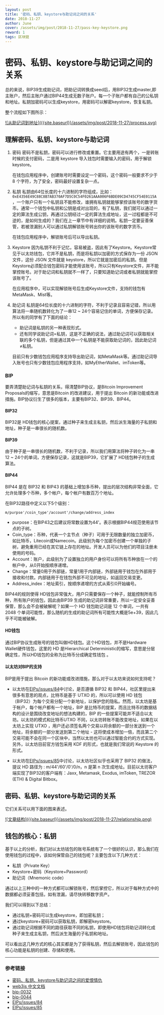 ```yaml
---
layout: post
title: '密码、私钥、keystore与助记词之间的关系'
date: 2018-11-27
author: June
cover: /assets/img/post/2018-11-27/pass-key-keystore.png
reward: 1
tags: 区块链
---
```


# 密码、私钥、keystore与助记词之间的关系

总的来说，BIP39生成助记词，把助记词转换成seed后，用BIP32生成master,即主账户，然后主账户通过BIP44生成无数子账户。每一个子账户都有自己的公私钥和地址。私钥加密码可以生成keystore，用密码可以解密keystore，恢复私钥。

整个流程如下图所示：

<a data-fancybox="gallery" href="{{site.baseurl}}/assets/img/post/2018-11-27/process.svg">
![从助记词到地址]({{site.baseurl}}/assets/img/post/2018-11-27/process.svg)
</a>

## 理解密码、私钥、keystore与助记词

1. 密码
	密码不是私钥，密码可以进行修改或重置。它主要用途有两个，一是转账时候的支付密码，二是用 keystore 导入钱包时需要输入的密码，用于解锁keystore。

	在钱包应用程序中，创建账号时需要设定一个密码，这个密码一般要求不少于 8 个字符，为了安全，密码最好设置复杂一点。

2. 私钥
	私钥由64位长度的十六进制的字符组成，比如：`0xE4356E49C88C8B7AB370AF7D5C0C54F0261AAA006F6BDE09CD4745CF54E0115A`，一个账户只有一个私钥且不能修改，谁拥有私钥就能够掌控该账号的数字货币。通常一个钱包中私钥和公钥是成对出现的，有了私钥，我们就可以通过一定的算法生成公钥，再通过公钥经过一定的算法生成地址，这一过程都是不可逆的，是如何生成的？我们在上一章节中有详细的说明。私钥一定要妥善保管，若被泄漏别人可以通过私钥解锁账号转出你的该账号的数字货币。

	在钱包应用程序中，解锁账号后可以导出私钥。

3. Keystore
	因为私钥不利于记忆，容易被盗，因此有了Keystore。Keystore常见于以太坊钱包，它并不是私钥，而是将私钥以加密的方式保存为一份 JSON 文件，这份 JSON 文件就是 keystore，所以它就是加密后的私钥。但是Keystore必须配合钱包密码才能使用该账号，所以只有Keystore文件，并不能掌控账号。对于助记词和私钥就不一样了，只要知道助记词或者私钥就能掌控该账号了。

	在应用程序中，可以实现解锁账号后生成Keystore文件，支持的钱包有MetaMask、Mist等。

4. 助记词
	私钥是64位长度的十六进制的字符，不利于记录且容易记错，所以用算法将一串随机数转化为了一串12 ~ 24个容易记住的单词，方便保存记录。所以有的同学有了下面的结论：

	* 助记词是私钥的另一种表现形式。
	* 还有同学说助记词=私钥，这是不正确的说法，通过助记词可以获取相关联的多个私钥，但是通过其中一个私钥是不能获取助记词的，因此助记词≠私钥。
	
	目前只有少数钱包应用程序支持导出助记词，如MetaMask等。通过助记词导入账号也只有少数钱包应用程序支持，如MyEtherWallet、imToken等。

### BIP
要弄清楚助记词与私钥的关系，得清楚BIP协议，是Bitcoin Improvement Proposals的缩写，意思是Bitcoin 的改进建议，用于提出 Bitcoin 的新功能或改进措施。BIP协议衍生了很多的版本，主要有BIP32、BIP39、BIP44。

#### BIP32

BIP32是 HD钱包的核心提案，通过种子来生成主私钥，然后派生海量的子私钥和地址，种子是一串很长的随机数。

#### BIP39

由于种子是一串很长的随机数，不利于记录，所以我们用算法将种子转化为一串12 ~ 24个的单词，方便保存记录，这就是BIP39，它扩展了 HD钱包种子的生成算法。

#### BIP44

BIP44 是在 BIP32 和 BIP43 的基础上增加多币种，提出的层次结构非常全面，它允许处理多个币种，多个帐户，每个帐户有数百万个地址。

在BIP32路径中定义以下5个级别：

	m/purpse'/coin_type'/account'/change/address_index

* purpose：在BIP43之后建议将常数设置为44'。表示根据BIP44规范使用该节点的子树。
* Coin_type：币种，代表一个主节点（种子）可用于无限数量的独立加密币，如比特币，Litecoin或Namecoin。此级别为每个加密币创建一个单独的子树，避免重用已经在其它链上存在的地址。开发人员可以为他们的项目注册未使用的号码。
* Account：账户，此级别为了设置独立的用户身份可以将所有币种放在一个的帐户中，从0开始按顺序递增。
* Change：常量0用于外部链，常量1用于内部链，外部链用于钱包在外部用于接收和付款。内部链用于在钱包外部不可见的地址，如返回交易变更。
* Address_index：地址索引，按顺序递增的方式从索引0开始编号。

BIP44的规则使得 HD钱包非常强大，用户只需要保存一个种子，就能控制所有币种，所有账户的钱包，因此由BIP39 生成的助记词非常重要，所以一定安全妥善保管，那么会不会被破解呢？如果一个 HD 钱包助记词是 12 个单词，一共有 2048 个单词可能性，那么随机的生成的助记词所有可能性大概是5e+39，因此几乎不可能被破解。

#### HD钱包
通过BIP协议生成账号的钱包叫做HD钱包。这个HD钱包，并不是Hardware Wallet硬件钱包，这里的 HD 是Hierarchical Deterministic的缩写，意思是分层确定性，所以HD钱包的全称为比特币分成确定性钱包 。

#### 以太坊对BIP的支持
BIP是用于提出 Bitcoin 的新功能或改进措施，那么对于以太坊来说如何支持呢？

* 以太坊在[EIPs/issues/84](https://github.com/ethereum/EIPs/issues/84)中讨论，是否遵循 BIP32 和 BIP44，社区里提出来很多有意思的观点，比特币是基于 UTXO 的，所以可以使用 HD 钱包（BIP32）为每个交易分配一个新地址，以保护您的隐私。然而，以太坊是基于帐户，每个帐户都有一个地址，BIP 是比特币的提案，而且比特币的数据结构的设计是围绕改变地址的想法构建的，BIP 的一些提案可能并不适合以太坊。以太坊的模式和比特币UTXO 不同，以太坊转账不能改变地址，如果在以太坊上实现 UTXO ，用户还必须签名两个交易以将余额的一部分发送到一个地址，将余额的一部分发送到第二个地址 - 这将使成本增加一倍，而且第二个交易可能不会在同一个区块中，当然以太坊也可以通过智能合约的方式实现。另外，以太坊目前官方钱包采用 KDF 的形式，也就是我们常说的 Keystore 的形式。

* 以太坊在[EIPs/issues/85](https://github.com/ethereum/EIPs/issues/85)中讨论，以太坊社区似乎也采用了 BIP32 的做法，提议 HD 路径为 : m/44'/60'/0'/0/n，n 是第 n 次生成地址。目前以太坊客户端实现了BIP32的客户端有：Jaxx, Metamask, Exodus, imToken, TREZOR (ETH) & Digital Bitbox。

## 密码、私钥、keystore与助记词的关系

它们关系可以用下面的图来表述。

<a data-fancybox="gallery" href="{{site.baseurl}}/assets/img/post/2018-11-27/relationship.png">
![文章结构]({{site.baseurl}}/assets/img/post/2018-11-27/relationship.png)
</a>

## 钱包的核心：私钥

基于以上的分析，我们对以太坊钱包的账号系统有了一个很好的认识，那么我们在使用钱包的过程中，该如何保管自己的钱包呢？主要包含以下几种方式：

* 私钥（Private Key）
* Keystore+密码（Keystore+Password）
* 助记词（Mnemonic code）

通过以上三种中的一种方式都可以解锁账号，然后掌控它，所以对于每种方式中的数据都必须妥善包括，如有泄漏，请尽快转移数字资产。

我们可以得到以下总结：

* 通过私钥+密码可以生成keystore，即加密私钥；
* 通过keystore+密码可以获取私钥，即解密keystore。
* 通过助记词根据不同的路径获取不同的私钥，即使用HD钱包将助记词转化成种子来生成主私钥，然后派生海量的子私钥和地址。

可以看出这几种方式的核心其实都是为了获得私钥，然后去解锁账号，因此钱包的核心功能是私钥的创建、存储和使用。


---



### 参考链接


* [密码、私钥、keystore与助记词之间的爱恨情仇](http://chaindesk.cn/columninfo.html?id=6&dirId=1)
* [web3js 中文文档](https://web3js.readthedocs.io/en/1.0/web3-eth-accounts.html)
* [bip-0032](https://github.com/bitcoin/bips/blob/master/bip-0032.mediawiki)
* [bip-0044](https://github.com/bitcoin/bips/blob/master/bip-0044.mediawiki)
* [EIPs/issues/84](https://github.com/ethereum/EIPs/issues/84)
* [EIPs/issues/85](https://github.com/ethereum/EIPs/issues/85)

